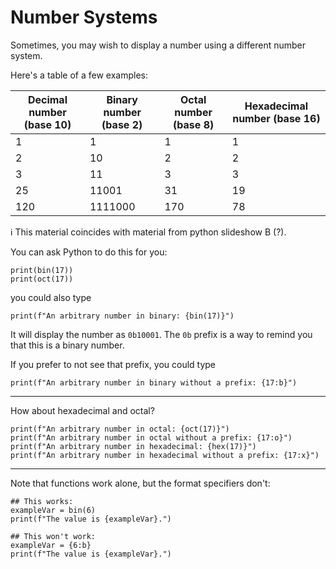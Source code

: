 # Number Systems

Sometimes, you may wish to display a number using a different number system.

Here's a table of a few examples:

|Decimal number (base 10) | Binary number (base 2) | Octal number (base 8) | Hexadecimal number (base 16) |
|--|--|--|--|
|1|1|1|1|
|2|10|2|2|
|3|11|3|3|
|25|11001|31|19|
|120|1111000|170|78|


ℹ️ This material coincides with material from python slideshow B (?). 

You can ask Python to do this for you:

```python3
print(bin(17))
print(oct(17))
```

you could also type

```python3
print(f"An arbitrary number in binary: {bin(17)}")
```

It will display the number as `0b10001`. The `0b` prefix is a way to remind you that this is a binary number.

If you prefer to not see that prefix, you could type

```python3
print(f"An arbitrary number in binary without a prefix: {17:b}")
```

-------------------

How about hexadecimal and octal?

```python3
print(f"An arbitrary number in octal: {oct(17)}")
print(f"An arbitrary number in octal without a prefix: {17:o}")
print(f"An arbitrary number in hexadecimal: {hex(17)}")
print(f"An arbitrary number in hexadecimal without a prefix: {17:x}")
```

---------------

Note that functions work alone, but the format specifiers don't:

```python3
## This works:
exampleVar = bin(6)
print(f"The value is {exampleVar}.")

## This won't work:
exampleVar = {6:b}
print(f"The value is {exampleVar}.")
```
